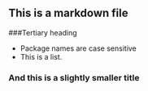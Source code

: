 ## This is a markdown file
###Tertiary heading
* Package names are case sensitive
* This is a list.
### And this is a slightly smaller title
